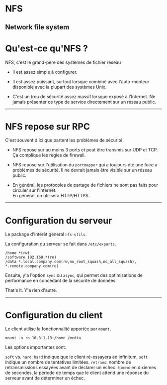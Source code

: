 # NFS

Network file system
----
# Qu'est-ce qu'NFS ?

NFS, c'est le grand-père des systèmes de fichier réseau

* Il est assez simple à configurer.

* Il est assez puissant, surtout lorsque combiné avec l'auto-monteur disponible avec la plupart des systèmes Unix.

* C'est un trou de sécurité assez massif lorsque exposé à l'Internet.  Ne jamais présenter ce type de service directement 
sur un réseau public.

-----
# NFS repose sur RPC

C'est souvent d'ici que partent les problèmes de sécurité.

* NFS repose sur au moins 3 ports et peut être transmis sur UDP et TCP.  Ça complique les règles de firewall.

* NFS repose sur l'utilisation du `portmapper` qui a toujours été une foire a problèmes de sécurité.  Il ne devrait jamais
être visible sur un réseau public.

* En général, les protocoles de partage de fichiers ne sont pas faits pour circuler sur l'Internet.  
En général, on utilisera HTTP/HTTPS.

----
# Configuration du serveur

Le package d'intérêt général `nfs-utils`.

La configuration du serveur se fait dans `/etc/exports`.

```
/home *(rw)
/software 192.168.*(ro)
/data *.local.company.com(rw,no_root_squash,no_all_squash), *.remote.company.com(ro)
```

Ensuite, y'a l'option `sync` ou `async`, qui permet des optimisations de performance en concédant de la sécurite de données.

That's it.  Y'a rien d'autre.
  
----
# Configuration du client

Le client utilise la fonctionnalité apportée par `mount`.
 
`mount -o ro 10.3.1.13:/home /media`

Les options importantes sont:

`soft` vs. `hard`:  `hard` indique que le client ré-essayera ad infinitum, `soft` indique un nombre de tentatives limitées. 
`retrans`:  nombre de retransmissions essayées avant de déclarer un échec.
`timeo`:  en dixièmes de secondes, la période de temps que le client attend une réponse du serveur avant de déterminer un échec.
